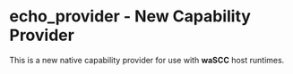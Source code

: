# echo_provider - New Capability Provider

This is a new native capability provider for use with **waSCC** host runtimes.